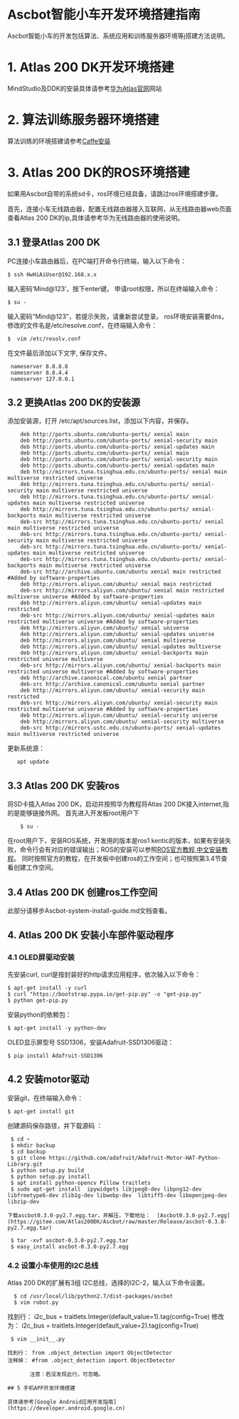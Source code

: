 # Ascbot智能小车开发环境搭建指南	



Ascbot智能小车的开发包括算法、系统应用和训练服务器环境等j搭建方法说明。



# 1. Atlas 200 DK开发环境搭建
MindStudio及DDK的安装具体请参考[华为Atlas官网](https://ascend.huawei.com/doc/Atlas200DK/1.3.0.0/zh/zh-cn_topic_0178961797.html)网站



# 2. 算法训练服务器环境搭建

算法训练的环境搭建请参考[Caffe安装](https://github.com/holzers/caffe-ssd/blob/master/docs/installation.md) 



# 3. Atlas 200 DK的ROS环境搭建

如果用Ascbot自带的系统sd卡，ros环境已经具备，请跳过ros环境搭建步骤。

首先，连接小车无线路由器，配置无线路由器接入互联网，从无线路由器web页面查看Atlas 200 DK的ip,具体请参考华为无线路由器的使用说明。



## 3.1 登录Atlas 200 DK

PC连接小车路由器后，在PC端打开命令行终端，输入以下命令：

```
$ ssh HwHiAiUser@192.168.x.x
```

输入密码‘Mind@123’，按下enter键。 
申请root权限，所以在终端输入命令：

```
$ su -
```
输入密码"Mind@123"，若提示失败，请重新尝试登录。 
 ros环境安装需要dns，修改的文件名是/etc/resolve.conf，在终端输入命令：

```
$  vim /etc/resolv.conf 
```
在文件最后添加以下文字, 保存文件。
```
 nameserver 8.8.8.8
 nameserver 8.8.4.4
 nameserver 127.0.0.1
```


## 3.2 更换Atlas 200 DK的安装源
添加安装源，打开 /etc/apt/sources.list，添加以下内容，并保存。

        deb http://ports.ubuntu.com/ubuntu-ports/ xenial main
        deb http://ports.ubuntu.com/ubuntu-ports/ xenial-security main
        deb http://ports.ubuntu.com/ubuntu-ports/ xenial-updates main
        deb http://ports.ubuntu.com/ubuntu-ports/ xenial main
        deb http://ports.ubuntu.com/ubuntu-ports/ xenial-security main
        deb http://ports.ubuntu.com/ubuntu-ports/ xenial-updates main
        deb http://mirrors.tuna.tsinghua.edu.cn/ubuntu-ports/ xenial main multiverse restricted universe
        deb http://mirrors.tuna.tsinghua.edu.cn/ubuntu-ports/ xenial-security main multiverse restricted universe
        deb http://mirrors.tuna.tsinghua.edu.cn/ubuntu-ports/ xenial-updates main multiverse restricted universe
        deb http://mirrors.tuna.tsinghua.edu.cn/ubuntu-ports/ xenial-backports main multiverse restricted universe
        deb-src http://mirrors.tuna.tsinghua.edu.cn/ubuntu-ports/ xenial main multiverse restricted universe
        deb-src http://mirrors.tuna.tsinghua.edu.cn/ubuntu-ports/ xenial-security main multiverse restricted universe
        deb-src http://mirrors.tuna.tsinghua.edu.cn/ubuntu-ports/ xenial-updates main multiverse restricted universe
        deb-src http://mirrors.tuna.tsinghua.edu.cn/ubuntu-ports/ xenial-backports main multiverse restricted universe
        deb-src http://archive.ubuntu.com/ubuntu xenial main restricted #Added by software-properties
        deb http://mirrors.aliyun.com/ubuntu/ xenial main restricted
        deb-src http://mirrors.aliyun.com/ubuntu/ xenial main restricted multiverse universe #Added by software-properties
        deb http://mirrors.aliyun.com/ubuntu/ xenial-updates main restricted
        deb-src http://mirrors.aliyun.com/ubuntu/ xenial-updates main restricted multiverse universe #Added by software-properties
        deb http://mirrors.aliyun.com/ubuntu/ xenial universe
        deb http://mirrors.aliyun.com/ubuntu/ xenial-updates universe
        deb http://mirrors.aliyun.com/ubuntu/ xenial multiverse
        deb http://mirrors.aliyun.com/ubuntu/ xenial-updates multiverse
        deb http://mirrors.aliyun.com/ubuntu/ xenial-backports main restricted universe multiverse
        deb-src http://mirrors.aliyun.com/ubuntu/ xenial-backports main restricted universe multiverse #Added by software-properties
        deb http://archive.canonical.com/ubuntu xenial partner
        deb-src http://archive.canonical.com/ubuntu xenial partner
        deb http://mirrors.aliyun.com/ubuntu/ xenial-security main restricted
        deb-src http://mirrors.aliyun.com/ubuntu/ xenial-security main restricted multiverse universe #Added by software-properties
        deb http://mirrors.aliyun.com/ubuntu/ xenial-security universe
        deb http://mirrors.aliyun.com/ubuntu/ xenial-security multiverse
        deb-src http://mirrors.ustc.edu.cn/ubuntu-ports/ xenial-updates main multiverse restricted universe 
 
更新系统源： 

       apt update

## 3.3 Atlas 200 DK 安装ros
将SD卡插入Atlas 200 DK，启动并按照华为教程将Atlas 200 DK接入internet,指的是能够链接外网。
首先进入开发板root用户下 

        $ su -
 在root用户下，安装ROS系统，开发用的版本是ros1 kentic的版本，如果有安装失败，命令行会有对应的错误输出；ROS的安装可以参照[ROS官方教程](http://wiki.ros.org/kinetic/Installation/Ubuntu),[中文安装教程](https://www.ncnynl.com/archives/201801/2273.html)。
       同时按照官方的教程，在开发板中创建ros的工作空间；也可按照第3.4节查看创建工作空间。
        
## 3.4 Atlas 200 DK  创建ros工作空间
此部分请移步Ascbot-system-install-guide.md文档查看。


## 4. Atlas 200 DK 安装小车部件驱动程序
### 4.1 OLED屏驱动安装
先安装curl, curl是按封装好的http请求应用程序，依次输入以下命令：

```
$ apt-get install -y curl
$ curl "https://bootstrap.pypa.io/get-pip.py" -o "get-pip.py"
$ python get-pip.py
```
安装python的依赖包：

```
$ apt-get install -y python-dev
```

OLED显示屏型号 SSD1306，安装Adafruit-SSD1306驱动：

    $ pip install Adafruit-SSD1306

## 4.2 安装motor驱动

安装git，在终端输入命令：

~~~
$ apt-get install git
~~~
创建源码保存路径，并下载源码 ：

```
 $ cd ~
 $ mkdir backup
 $ cd backup
 $ git clone https://github.com/adafruit/Adafruit-Motor-HAT-Python-Library.git
 $ python setup.py build
 $ python setup.py install
 $ apt install python-opencv Pillow traitlets
 $ sudo apt-get install  ipywidgets libjpeg8-dev libpng12-dev  libfreetype6-dev zlib1g-dev libwebp-dev  libtiff5-dev libopenjpeg-dev  libzip-dev 
  
下载ascbot0.3.0-py2.7.egg.tar，并解压，下载地址：  [Ascbot0.3.0-py2.7.egg](https://gitee.com/Atlas200DK/Ascbot/raw/master/Release/ascbot-0.3.0-py2.7.egg.tar) 

 $ tar -xvf ascbot-0.3.0-py2.7.egg.tar
 $ easy_install ascbot-0.3.0-py2.7.egg                  
```
### 4.2   设置小车使用的I2C总线
Atlas 200 DK的扩展有3组 I2C总线，选择的I2C-2，输入以下命令设置。

      $ cd /usr/local/lib/python2.7/dist-packages/ascbot
      $ vim robot.py

   找到行： i2c_bus = traitlets.Integer(default_value=1).tag(config=True)
   修改为： i2c_bus = traitlets.Integer(default_value=2).tag(config=True)

     $ vim __init__.py
 ~~~
 找到行： from .object_detection import ObjectDetector 
 注释掉： #from .object_detection import ObjectDetector                

        注意：若没发现此行，可忽略。

## 5 手机APP开发环境搭建

具体请参考[Google Android应用开发指南](https://developer.android.google.cn)












